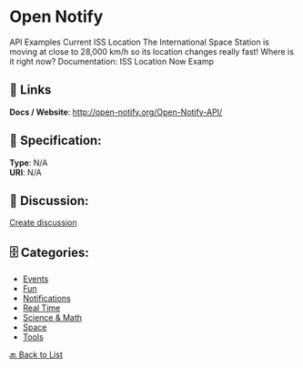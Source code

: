 # Open Notify


API Examples Current ISS Location The International Space Station is moving at close to 28,000 km/h so its location changes really fast! Where is it right now? Documentation: ISS Location Now Examp

##  🔗 Links
**Docs / Website**: http://open-notify.org/Open-Notify-API/

## 🧬 Specification:
**Type**: N/A  
**URI**: N/A

## 💬 Discussion:
[Create discussion](https://github.com/apis-list/apis-list/discussions/new)

## 🗄️ Categories:
- [Events](https://github.com/apis-list/apis-list#events)
- [Fun](https://github.com/apis-list/apis-list#fun)
- [Notifications](https://github.com/apis-list/apis-list#notifications)
- [Real Time](https://github.com/apis-list/apis-list#real-time)
- [Science & Math](https://github.com/apis-list/apis-list#science--math)
- [Space](https://github.com/apis-list/apis-list#space)
- [Tools](https://github.com/apis-list/apis-list#tools)




[🔙 Back to List](https://github.com/apis-list/apis-list)
